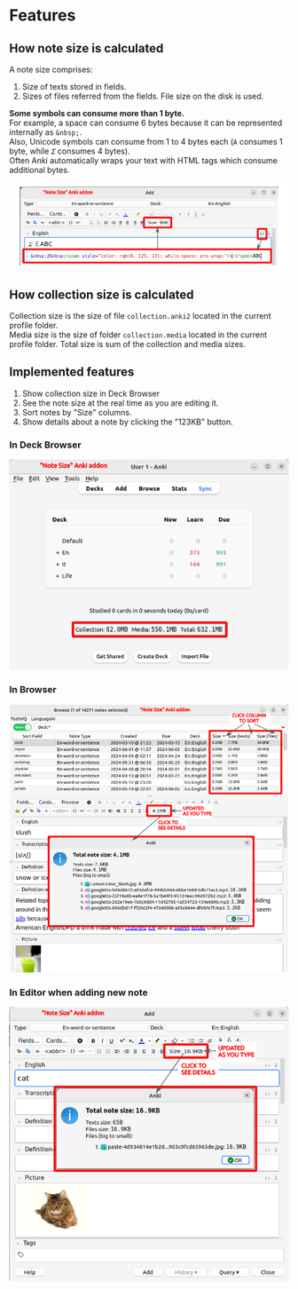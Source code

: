 # Features

## How note size is calculated

A note size comprises:

1. Size of texts stored in fields.
2. Sizes of files referred from the fields. File size on the disk is used.

**Some symbols can consume more than 1 byte.**  
For example, a space can consume 6 bytes because it can be represented internally as `&nbsp;`.  
Also, Unicode symbols can consume from 1 to 4 bytes each (`A` consumes 1 byte, while `𝛴` consumes 4 bytes).  
Often Anki automatically wraps your text with HTML tags which consume additional bytes.

![](https://raw.githubusercontent.com/Aleks-Ya/note-size-anki-addon/main/description/calculate_note_size.png)

## How collection size is calculated

Collection size is the size of file `collection.anki2` located in the current profile folder.  
Media size is the size of folder `collection.media` located in the current profile folder.
Total size is sum of the collection and media sizes.

## Implemented features

1. Show collection size in Deck Browser
2. See the note size at the real time as you are editing it.
3. Sort notes by "Size" columns.
4. Show details about a note by clicking the "123KB" button.

### In Deck Browser

![](https://raw.githubusercontent.com/Aleks-Ya/note-size-anki-addon/main/description/collection_size.png)

### In Browser

![](https://raw.githubusercontent.com/Aleks-Ya/note-size-anki-addon/main/description/edit_note.png)

### In Editor when adding new note

![](https://raw.githubusercontent.com/Aleks-Ya/note-size-anki-addon/main/description/add_note.png)
